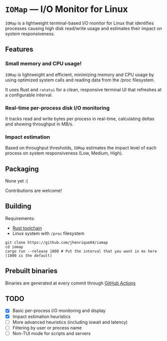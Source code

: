 # ```IOMap``` — I/O Monitor for Linux

```IOMap``` is a lightweight terminal-based I/O monitor for Linux that identifies processes causing high disk read/write usage and estimates their impact on system responsiveness.

## Features

### Small memory and CPU usage!

```IOMap``` is lightweight and efficient, minimizing memory and CPU usage by using optimized system calls and reading data from the /proc filesystem. 

It uses Rust and ```ratatui``` for a clean, responsive terminal UI that refreshes at a configurable interval.

### Real-time per-process disk I/O monitoring
It tracks read and write bytes per process in real-time, calculating deltas and showing throughput in MB/s.

### Impact estimation
Based on throughput thresholds, ```IOMap``` estimates the impact level of each process on system responsiveness (Low, Medium, High).

## Packaging

None yet :(

Contributions are welcome!

## Building

Requirements:
* [Rust toolchain](https://rustup.rs/)
* Linux system with ```/proc``` filesystem

```
git clone https://github.com/jhenrique04/iomap
cd iomap
cargo run --release 1000 # Put the interval that you want in ms here (1000 is the default)
```

## Prebuilt binaries

Binaries are generated at every commit through [GitHub Actions](https://github.com/vrmiguel/bustd/actions)

## TODO

- [x]  Basic per-process I/O monitoring and display
- [x]  Impact estimation heuristics
- [ ]  More advanced heuristics (including iowait and latency)
- [ ]  Filtering by user or process name
- [ ]  Non-TUI mode for scripts and servers
